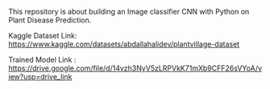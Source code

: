 This repository is about building an Image classifier CNN with Python on Plant Disease Prediction.

Kaggle Dataset Link: https://www.kaggle.com/datasets/abdallahalidev/plantvillage-dataset

Trained Model Link : https://drive.google.com/file/d/14vzh3NyV5zLRPVkK71mXb9CFF26sVYoA/view?usp=drive_link
